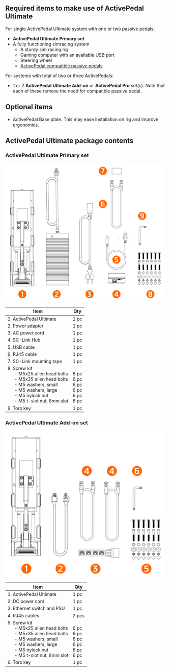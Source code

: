 ## Required items to make use of ActivePedal Ultimate

For single ActivePedal Ultimate system with one or two passive pedals:

* **ActivePedal Ultimate Primary set**
* A fully functioning simracing system
	* A sturdy sim racing rig
	* Gaming computer with an available USB port
	* Steering wheel
	* [ActivePedal compatible passive pedals](Specifications.md#activepedal-tuner-compatible-passive-pedals)

For systems with total of two or three ActivePedals:

* 1 or 2 **ActivePedal Ultimate Add-on** or **ActivePedal Pro** set(s). Note that each of these remove the need for compatible passive pedal.

## Optional items

* ActivePedal Base plate. This may ease installation on rig and improve ergonomics.

## ActivePedal Ultimate package contents

### ActivePedal Ultimate Primary set

![](assets/whatsincluded%20primary%20set%20with%20balloons.png)

| Item                     | Qty   |
| ------------------------ | ----- |
| 1. ActivePedal Ultimate           | 1 pc  |
| 2.  Power adapter        | 1 pc  |
| 3.  AC power cord        | 1 pc |
| 4. SC-Link Hub           | 1 pc  |
| 5. USB cable             | 1 pc  |
| 6. RJ45 cable            | 1 pc  |
| 7. SC-Link mounting tape | 1 pc  |
| 8. Screw kit <br> &ensp; &ensp; - M5x25 allen head bolts <br> &ensp; &ensp; - M5x35 allen head bolts <br> &ensp; &ensp; - M5 washers, small <br> &ensp; &ensp; - M5 washers, large <br> &ensp; &ensp; - M5 nylock nut <br> &ensp; &ensp; - M5 t-slot nut, 8mm slot <br> | <br> 6 pc <br> 6 pc <br> 6 pc <br> 6 pc <br> 6 pc <br> 6 pc  |
| 9. Torx key             | 1 pc  |

### ActivePedal Ultimate Add-on set

![](assets/whatsincluded%20addon%20set%20with%20balloons.png)

| Item                       | Qty   |
| -------------------------- | ----- |
| 1. ActivePedal Ultimate            | 1 pc  |
| 2. DC power cord           | 1 pc  |
| 3. Ethernet switch and PSU | 1 pc  |
| 4. RJ45 cables             | 2 pcs |
| 5. Screw kit <br> &ensp; &ensp; - M5x25 allen head bolts <br> &ensp; &ensp; - M5x35 allen head bolts <br> &ensp; &ensp; - M5 washers, small <br> &ensp; &ensp; - M5 washers, large <br> &ensp; &ensp; - M5 nylock nut <br> &ensp; &ensp; - M5 t-slot nut, 8mm slot <br> | <br> 6 pc <br> 6 pc <br> 6 pc <br> 6 pc <br> 6 pc <br> 6 pc  |
| 6. Torx key                | 1 pc  |
